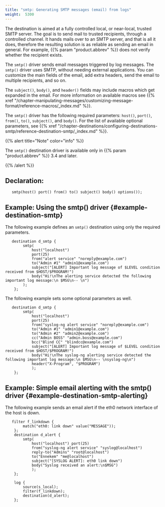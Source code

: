 ```yaml
---
title: "smtp: Generating SMTP messages (email) from logs"
weight:  5300
---
```

<!-- DISCLAIMER: This file is based on the syslog-ng Open Source Edition documentation https://github.com/balabit/syslog-ng-ose-guides/commit/2f4a52ee61d1ea9ad27cb4f3168b95408fddfdf2 and is used under the terms of The syslog-ng Open Source Edition Documentation License. The file has been modified by Axoflow. -->

The destination is aimed at a fully controlled local, or near-local, trusted SMTP server. The goal is to send mail to trusted recipients, through a controlled channel. It hands mails over to an SMTP server, and that is all it does, therefore the resulting solution is as reliable as sending an email in general. For example, {{% param "product.abbrev" %}} does not verify whether the recipient exists.

The `smtp()` driver sends email messages triggered by log messages. The `smtp()` driver uses SMTP, without needing external applications. You can customize the main fields of the email, add extra headers, send the email to multiple recipients, and so on.

The `subject()`, `body()`, and `header()` fields may include macros which get expanded in the email. For more information on available macros see {{% xref "/chapter-manipulating-messages/customizing-message-format/reference-macros/_index.md" %}}.

The `smtp()` driver has the following required parameters: `host()`, `port()`, `from()`, `to()`, `subject()`, and `body()`. For the list of available optional parameters, see {{% xref "/chapter-destinations/configuring-destinations-smtp/reference-destination-smtp/_index.md" %}}.

{{% alert title="Note" color="info" %}}

The `smtp()` destination driver is available only in {{% param "product.abbrev" %}} 3.4 and later.

{{% /alert %}}

## Declaration:

```shell
   smtp(host() port() from() to() subject() body() options());
```


## Example: Using the smtp() driver {#example-destination-smtp}

The following example defines an `smtp()` destination using only the required parameters.

```shell
   destination d_smtp {
        smtp(
            host("localhost")
            port(25)
            from("alert service" "noreply@example.com")
            to("Admin #1" "admin1@example.com")
            subject("[ALERT] Important log message of $LEVEL condition received from $HOST/$PROGRAM!")
            body("Hi!\nThe alerting service detected the following important log message:\n $MSG\n-- \n")
        );
    };
```

The following example sets some optional parameters as well.

```shell
   destination d_smtp {
        smtp(
            host("localhost")
            port(25)
            from("syslog-ng alert service" "noreply@example.com")
            to("Admin #1" "admin1@example.com")
            to("Admin #2" "admin2@example.com")
            cc("Admin BOSS" "admin.boss@example.com")
            bcc("Blind CC" "blindcc@example.com")
            subject("[ALERT] Important log message of $LEVEL condition received from $HOST/$PROGRAM!")
            body("Hi!\nThe syslog-ng alerting service detected the following important log message:\n $MSG\n-- \nsyslog-ng\n")
            header("X-Program", "$PROGRAM")
            );
    };
```



<span id="example-destination-smtp-alerting"></span>

## Example: Simple email alerting with the smtp() driver {#example-destination-smtp-alerting}

The following example sends an email alert if the eth0 network interface of the host is down.

```shell
   filter f_linkdown {
        match("eth0: link down" value("MESSAGE"));
    };
    destination d_alert {
        smtp(
            host("localhost") port(25)
            from("syslog-ng alert service" "syslog@localhost")
            reply-to("Admins" "root@localhost")
            to("Ennekem" "me@localhost")
            subject("[SYSLOG ALERT]: eth0 link down")
            body("Syslog received an alert:\n$MSG")
            );
    };
    
    log {
        source(s_local);
        filter(f_linkdown);
        destination(d_alert);
    };
```

